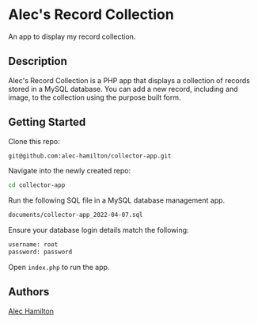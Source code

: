 # Alec's Record Collection
An app to display my record collection.

## Description
Alec's Record Collection is a PHP app that displays a collection of records stored in a MySQL database. You can add a new record, including and image, to the collection using the purpose built form.

## Getting Started
Clone this repo:

```bash
git@github.com:alec-hamilton/collector-app.git
```
Navigate into the newly created repo:

```bash
cd collector-app
```

Run the following SQL file in a MySQL database management app.

```bash
documents/collector-app_2022-04-07.sql
```

Ensure your database login details match the following:

```bash
username: root
password: password
```
Open `index.php` to run the app.

## Authors

[Alec Hamilton](https://github.com/alec-hamilton)
